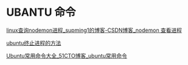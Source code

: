 # UBANTU 命令

[linux查询nodemon进程_supming1的博客-CSDN博客_nodemon 查看进程](https://blog.csdn.net/supming1/article/details/108361977)

[ubuntu终止进程的方法](https://www.cnblogs.com/1024-wusuopubupt/archive/2012/02/16/2354132.html)

[Ubuntu常用命令大全_51CTO博客_ubuntu常用命令](https://blog.51cto.com/wenyule/3241764)